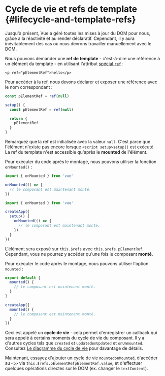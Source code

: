# Cycle de vie et refs de template {#lifecycle-and-template-refs}

Jusqu'à présent, Vue a géré toutes les mises à jour du DOM pour nous, grâce à la réactivité et au render déclaratif. Cependant, il y aura inévitablement des cas où nous devrons travailler manuellement avec le DOM.

Nous pouvons demander une **ref de template** - c'est-à-dire une référence à un élément du template - en utilisant l'attribut <a target="_blank" href="/api/built-in-special-attributes.html#ref">spécial `ref`</a> :

```vue-html
<p ref="pElementRef">hello</p>
```

<div class="composition-api">

Pour accéder à la ref, nous devons déclarer<span class="html"> et exposer</span> une référence avec le nom correspondant :

<div class="sfc">

```js
const pElementRef = ref(null)
```

</div>
<div class="html">

```js
setup() {
  const pElementRef = ref(null)

  return {
    pElementRef
  }
}
```

</div>

Remarquez que la ref est initialisée avec la valeur `null`. C'est parce que l'élément n'existe pas encore lorsque <span class="sfc">`<script setup>`</span><span class="html">`setup()`</span> est exécuté. La ref du template n'est accessible qu'après le **mounted** de l'élément.

Pour exécuter du code après le montage, nous pouvons utiliser la fonction `onMounted()` :

<div class="sfc">

```js
import { onMounted } from 'vue'

onMounted(() => {
  // le composant est maintenant monté.
})
```

</div>
<div class="html">

```js
import { onMounted } from 'vue'

createApp({
  setup() {
    onMounted(() => {
      // le composant est maintenant monté.
    })
  }
})
```

</div>
</div>

<div class="options-api">

L'élément sera exposé sur `this.$refs` avec `this.$refs.pElementRef`. Cependant, vous ne pourrez y accéder qu'une fois le composant **monté**.

Pour exécuter le code après le montage, nous pouvons utiliser l'option `mounted` :

<div class="sfc">

```js
export default {
  mounted() {
    // le composant est maintenant monté.
  }
}
```

</div>
<div class="html">

```js
createApp({
  mounted() {
    // le composant est maintenant monté.
  }
})
```

</div>
</div>

Ceci est appelé un **cycle de vie** - cela permet d'enregistrer un callback qui sera appelé à certains moments du cycle de vie du composant. Il y a d'autres cycles tels que <span class="options-api">`created` et `updated`</span><span class="composition-api">`onUpdated` et `onUnmounted`</span>. Consultez <a target="_blank" href="/guide/essentials/lifecycle.html#lifecycle-diagram">Le diagramme du cycle de vie</a> pour davantage de détails.

Maintenant, essayez d'ajouter un cycle de vie <span class="options-api">`mounted`</span><span class="composition-api">`onMounted`</span>, d'accéder au `<p>` via <span class="options-api">`this.$refs.pElementRef`</span><span class="composition-api">`pElementRef.value`</span>, et d'effectuer quelques opérations directes sur le DOM (ex. changer le `textContent`).
